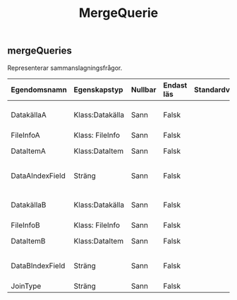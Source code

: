 ﻿---
title: MergeQuerie
second_title: Aspose.Cells Cloud Documen
type: docs
url: /sv/specification/model/mergequeries/
description: "Aspose.Cells Molnmodellspecifikation: MergeQueries. Hantera enkelt Excel och andra kalkylarksdokument med funktioner som att öppna, generera, redigera, dela, slå samman, jämföra och konvertera"
kwords: Excel, Office, Kalkylblad, Cloud REST API, MergeQueries
weight: 50
---
## **mergeQueries**

 Representerar sammanslagningsfrågor.

| Egendomsnamn| Egenskapstyp| Nullbar| Endast läs| Standardvärde| Beskrivning|
|:- |:- |:- |:- |:- |:- |
| DatakällaA| Klass:Datakälla| Sann| Falsk|| Indikerar källan till monteringsdata.|
| FileInfoA| Klass: FileInfo| Sann| Falsk|||
| DataItemA| Klass:DataItem| Sann| Falsk|| Representerar dataobjekt.|
| DataAIndexField| Sträng| Sann| Falsk|| Representerar indexfält för DataA|
| DatakällaB| Klass:Datakälla| Sann| Falsk|| Indikerar källan till monteringsdata.|
| FileInfoB| Klass: FileInfo| Sann| Falsk|||
| DataItemB| Klass:DataItem| Sann| Falsk|| Representerar dataobjekt.|
| DataBIndexField| Sträng| Sann| Falsk|| Representerar indexfält för DataB|
| JoinType| Sträng| Sann| Falsk|||

